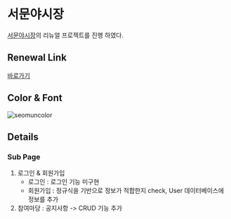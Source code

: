 # 서문야시장
[서문야시장](https://www.nightseomun.com/html/index.php)의 리뉴얼 프로젝트를 진행 하였다.  
## Renewal Link
[바로가기](https://seomun-walkingcabbage.koyeb.app/)
## Color & Font
![seomuncolor](https://user-images.githubusercontent.com/70689018/229987736-e9fc75a1-3e41-4705-a651-77e3c7229008.png)
## Details
### Sub Page
1. 로그인 & 회원가입
    * 로그인 : 로그인 기능 미구현
    * 회원가입 : 정규식을 기반으로 정보가 적합한지 check, User 데이터베이스에 정보를 추가  
5. 참여마당 : 공지사항 -> CRUD 기능 추가
